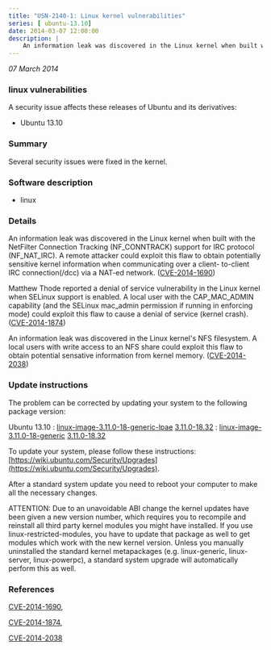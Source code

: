 ```yaml
---
title: "USN-2140-1: Linux kernel vulnerabilities"
series: [ ubuntu-13.10]
date: 2014-03-07 12:00:00
description: |
    An information leak was discovered in the Linux kernel when built with the NetFilter Connection Tracking (NF_CONNTRACK) support for IRC protocol (NF_NAT_IRC). A remote attacker could exploit this flaw to obtain potentially sensitive kernel information when communicating over a client- to-client IRC connection(/dcc) via a NAT-ed network. ([CVE-2014-1690](http://people.ubuntu.com/~ubuntu-security/cve/CVE-2014-1690))
--- 
```

 
 

*07 March 2014*

### linux vulnerabilities

A security issue affects these releases of Ubuntu and its derivatives:

* Ubuntu 13.10

### Summary

Several security issues were fixed in the kernel. 

### Software description

* linux 

### Details

An information leak was discovered in the Linux kernel when built with the NetFilter Connection Tracking (NF_CONNTRACK) support for IRC protocol (NF_NAT_IRC). A remote attacker could exploit this flaw to obtain potentially sensitive kernel information when communicating over a client- to-client IRC connection(/dcc) via a NAT-ed network. ([CVE-2014-1690](http://people.ubuntu.com/~ubuntu-security/cve/CVE-2014-1690))

Matthew Thode reported a denial of service vulnerability in the Linux kernel when SELinux support is enabled. A local user with the CAP_MAC_ADMIN capability (and the SELinux mac_admin permission if running in enforcing mode) could exploit this flaw to cause a denial of service (kernel crash). ([CVE-2014-1874](http://people.ubuntu.com/~ubuntu-security/cve/CVE-2014-1874))

An information leak was discovered in the Linux kernel&#39;s NFS filesystem. A local users with write access to an NFS share could exploit this flaw to obtain potential sensative information from kernel memory. ([CVE-2014-2038](http://people.ubuntu.com/~ubuntu-security/cve/CVE-2014-2038)) 

### Update instructions

The problem can be corrected by updating your system to the following package version:

Ubuntu 13.10
 : [linux-image-3.11.0-18-generic-lpae](https://launchpad.net/ubuntu/+source/linux) <span> [3.11.0-18.32](https://launchpad.net/ubuntu/+source/linux/3.11.0-18.32) </span> 
 : [linux-image-3.11.0-18-generic](https://launchpad.net/ubuntu/+source/linux) <span> [3.11.0-18.32](https://launchpad.net/ubuntu/+source/linux/3.11.0-18.32) </span> 

To update your system, please follow these instructions: [https://wiki.ubuntu.com/Security/Upgrades](https://wiki.ubuntu.com/Security/Upgrades).

After a standard system update you need to reboot your computer to make all the necessary changes.

ATTENTION: Due to an unavoidable ABI change the kernel updates have been given a new version number, which requires you to recompile and reinstall all third party kernel modules you might have installed. If you use linux-restricted-modules, you have to update that package as well to get modules which work with the new kernel version. Unless you manually uninstalled the standard kernel metapackages (e.g. linux-generic, linux-server, linux-powerpc), a standard system upgrade will automatically perform this as well. 

### References

 
 [CVE-2014-1690](http://people.ubuntu.com/~ubuntu-security/cve/CVE-2014-1690), 

 [CVE-2014-1874](http://people.ubuntu.com/~ubuntu-security/cve/CVE-2014-1874), 

 [CVE-2014-2038](http://people.ubuntu.com/~ubuntu-security/cve/CVE-2014-2038)
 


